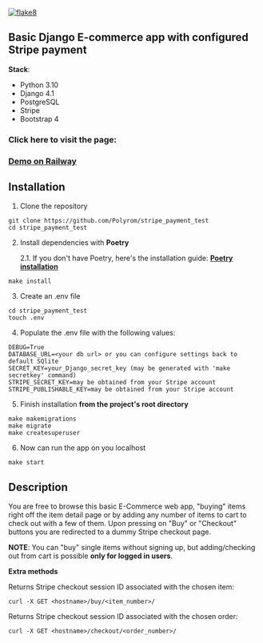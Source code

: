 [![flake8](https://github.com/Polyrom/stripe_payment_test/actions/workflows/flake8.yml/badge.svg)](https://github.com/Polyrom/stripe_payment_test/actions/workflows/flake8.yml)
## Basic Django E-commerce app with configured Stripe payment

 **Stack**:
+ Python 3.10
+ Django 4.1
+ PostgreSQL
+ Stripe
+ Bootstrap 4

### Click here to visit the page:
### [Demo on Railway](https://stripepaymenttest-production.up.railway.app/)

## Installation
1. Clone the repository
```
git clone https://github.com/Polyrom/stripe_payment_test
cd stripe_payment_test
```
2. Install dependencies with **Poetry**

    2.1. If you don't have Poetry, here's the installation guide:
         **[Poetry installation](https://python-poetry.org/docs/)**
```
make install
```

3. Create an .env file
```
cd stripe_payment_test
touch .env
```
4. Populate the .env file with the following values:
```
DEBUG=True
DATABASE_URL=<your db url> or you can configure settings back to default SQlite
SECRET_KEY=your_Django_secret_key (may be generated with 'make secretkey' command)
STRIPE_SECRET_KEY=may be obtained from your Stripe account
STRIPE_PUBLISHABLE_KEY=may be obtained from your Stripe account
```

5. Finish installation **from the project's root directory**
```
make makemigrations
make migrate
make createsuperuser
```
6. Now can run the app on you localhost
```
make start
```
## Description
You are free to browse this basic E-Commerce web app, "buying" items
right off the item detail page or by adding any number of items to cart to check out with a few of them.
Upon pressing on "Buy" or "Checkout" buttons you are redirected to a dummy Stripe checkout page.

**NOTE**:
You can "buy" single items without signing up, but adding/checking out from cart is possible **only for logged in users**.

**Extra methods**

Returns Stripe checkout session ID associated with the chosen item:

```
curl -X GET <hostname>/buy/<item_number>/
```

Returns Stripe checkout session ID associated with the chosen order:

```
curl -X GET <hostname>/checkout/<order_number>/
```